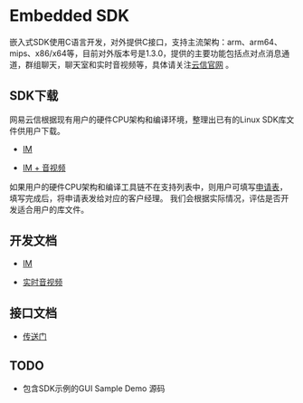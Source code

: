 # Embedded SDK

嵌入式SDK使用C语言开发，对外提供C接口，支持主流架构：arm、arm64、mips、x86/x64等，目前对外版本号是1.3.0，提供的主要功能包括点对点消息通道，群组聊天，聊天室和实时音视频等，具体请关注[云信官网](https://netease.im) 。

## SDK下载

网易云信根据现有用户的硬件CPU架构和编译环境，整理出已有的Linux SDK库文件供用户下载。

- [IM](https://dev.yunxin.163.com/docs/product/IM%E5%8D%B3%E6%97%B6%E9%80%9A%E8%AE%AF/SDK%E5%BC%80%E5%8F%91%E9%9B%86%E6%88%90/Linux%E5%BC%80%E5%8F%91%E9%9B%86%E6%88%90/sdk%E5%BA%93%E6%96%87%E4%BB%B6%E4%B8%8B%E8%BD%BD)

- [IM + 音视频](https://dev.yunxin.163.com/docs/product/%E9%9F%B3%E8%A7%86%E9%A2%91%E9%80%9A%E8%AF%9D/SDK%E5%BC%80%E5%8F%91%E9%9B%86%E6%88%90/Linux%E5%BC%80%E5%8F%91%E9%9B%86%E6%88%90/sdk%E5%BA%93%E6%96%87%E4%BB%B6%E4%B8%8B%E8%BD%BD)

如果用户的硬件CPU架构和编译工具链不在支持列表中，则用户可填写[申请表](http://yx-web.nos.netease.com/package%2F%E4%BA%91%E4%BF%A1linux%20sdk%E5%BA%93%E6%96%87%E4%BB%B6%E7%94%B3%E8%AF%B7%E8%A1%A8.docx)，填写完成后，将申请表发给对应的客户经理。 我们会根据实际情况，评估是否开发适合用户的库文件。

## 开发文档

- [IM](https://dev.yunxin.163.com/docs/product/IM%E5%8D%B3%E6%97%B6%E9%80%9A%E8%AE%AF/SDK%E5%BC%80%E5%8F%91%E9%9B%86%E6%88%90/Linux%E5%BC%80%E5%8F%91%E9%9B%86%E6%88%90/%E6%A6%82%E8%A6%81%E4%BB%8B%E7%BB%8D)

- [实时音视频](https://dev.yunxin.163.com/docs/product/%E9%9F%B3%E8%A7%86%E9%A2%91%E9%80%9A%E8%AF%9D/SDK%E5%BC%80%E5%8F%91%E9%9B%86%E6%88%90/Linux%E5%BC%80%E5%8F%91%E9%9B%86%E6%88%90/%E6%A6%82%E8%A6%81%E4%BB%8B%E7%BB%8D)

## 接口文档

- [传送门](https://dev.yunxin.163.com/docs/interface/%E5%8D%B3%E6%97%B6%E9%80%9A%E8%AE%AFLinux%E7%AB%AF/NIMSDK_Linux/html/index.html)

## TODO

- 包含SDK示例的GUI Sample Demo 源码